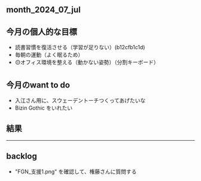month_2024_07_jul
---

## 今月の個人的な目標
- 読書習慣を復活させる（学習が足りない）(b12cfb1c1d)
- 毎朝の運動（よく眠るため）
- 🟡オフィス環境を整える（動かない姿勢）（分割キーボード）


## 今月のwant to do
- 入江さん用に、スウェーデントーチつくってあげたいな
- Bizin Gothic をいれたい

## 結果

---
## backlog
- "FGN_支援1.png" を確認して、権藤さんに質問する





